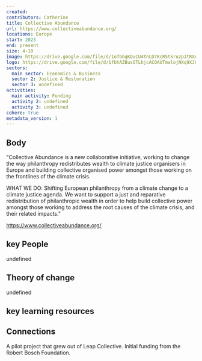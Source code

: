 ```yaml
---
created:
contributors: Catherine
title: Collective Abundance
url: https://www.collectiveabundance.org/
locations: Europe
start: 2023
end: present
size: 4-10
image: https://drive.google.com/file/d/1oTbGqKQvCU4TnLD7KcR5tkruzpJtRXA6/view?usp=drive_link 
logo: https://drive.google.com/file/d/1fbhAZBusOTLhjcACOAUTmalojNXq9XJH/view?usp=drive_link 
sectors:
  main sector: Economics & Business
  sector 2: Justice & Restoration
  sector 3: undefined
activities: 
  main activity: Funding
  activity 2: undefined
  activity 3: undefined
cohere: true
metadata_version: 1
---
```



## Body

"Collective Abundance is a new collaborative initiative, working to change the way philanthropy redistributes wealth to climate justice organisers in Europe and building collective organised power amongst those working on the frontlines of the climate crisis.

WHAT WE DO: Shifting European philanthropy from a climate change to a climate justice agenda.
We want to support a just and reparative redistribution of philanthropic wealth in order to help build collective power amongst those working to address the root causes of the climate crisis, and their related impacts."

https://www.collectiveabundance.org/

## key People

undefined

## Theory of change

undefined

## key learning resources



## Connections

A pilot project that grew out of Leap Collective.
Initial funding from the Robert Bosch Foundation.


